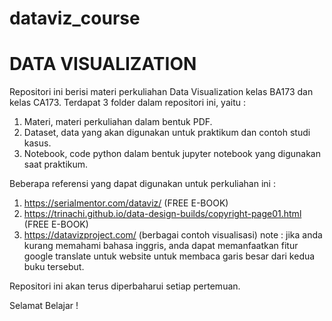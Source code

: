 # dataviz_course
# DATA VISUALIZATION 

Repositori ini berisi materi perkuliahan Data Visualization kelas BA173 dan kelas CA173. Terdapat 3 folder dalam repositori ini, yaitu :
1. Materi, materi perkuliahan dalam bentuk PDF.
2. Dataset, data yang akan digunakan untuk praktikum dan contoh studi kasus.
3. Notebook, code python dalam bentuk jupyter notebook yang digunakan saat praktikum.

Beberapa referensi yang dapat digunakan untuk perkuliahan ini :
1. https://serialmentor.com/dataviz/ (FREE E-BOOK)
2. https://trinachi.github.io/data-design-builds/copyright-page01.html (FREE E-BOOK)
3. https://datavizproject.com/ (berbagai contoh visualisasi)
note : jika anda kurang memahami bahasa inggris, anda dapat memanfaatkan fitur google translate untuk website untuk membaca garis besar dari kedua buku tersebut.

Repositori ini akan terus diperbaharui setiap pertemuan.

Selamat Belajar !
